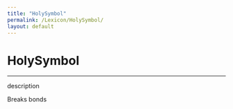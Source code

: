 ```yaml
---
title: "HolySymbol"
permalink: /Lexicon/HolySymbol/
layout: default
---
```

# HolySymbol
---
description

Breaks bonds